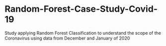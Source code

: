 # Random-Forest-Case-Study-Covid-19
Study applying Random Forest Classification to understand the scope of the Coronavirus using data from December and January of 2020
